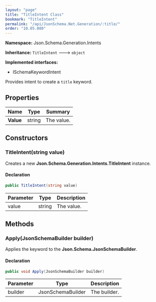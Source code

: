 ```yaml
---
layout: "page"
title: "TitleIntent Class"
bookmark: "TitleIntent"
permalink: "/api/JsonSchema.Net.Generation/:title/"
order: "10.05.080"
---
```

**Namespace:** Json.Schema.Generation.Intents

**Inheritance:**
`TitleIntent`
 🡒 
`object`

**Implemented interfaces:**

- ISchemaKeywordIntent

Provides intent to create a `title` keyword.

## Properties

| Name | Type | Summary |
|---|---|---|
| **Value** | string | The value. |

## Constructors

### TitleIntent(string value)

Creates a new **Json.Schema.Generation.Intents.TitleIntent** instance.

#### Declaration

```c#
public TitleIntent(string value)
```

| Parameter | Type | Description |
|---|---|---|
| value | string | The value. |


## Methods

### Apply(JsonSchemaBuilder builder)

Applies the keyword to the **Json.Schema.JsonSchemaBuilder**.

#### Declaration

```c#
public void Apply(JsonSchemaBuilder builder)
```

| Parameter | Type | Description |
|---|---|---|
| builder | JsonSchemaBuilder | The builder. |


